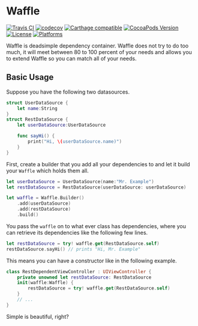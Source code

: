 # Waffle

[![Travis CI](https://travis-ci.org/CodeReaper/Waffle.svg?branch=master)](https://travis-ci.org/CodeReaper/Waffle)
[![codecov](https://codecov.io/gh/CodeReaper/Waffle/branch/master/graph/badge.svg)](https://codecov.io/gh/CodeReaper/Waffle)
[![Carthage compatible](https://img.shields.io/badge/Carthage-compatible-4BC51D.svg?style=flat)](https://github.com/Carthage/Carthage)
[![CocoaPods Version](https://img.shields.io/cocoapods/v/Waffle.svg?style=flat)](http://cocoapods.org/pods/Waffle)
[![License](https://img.shields.io/cocoapods/l/Waffle.svg?style=flat)](http://cocoapods.org/pods/Waffle)
[![Platforms](https://img.shields.io/cocoapods/p/Waffle.svg)](http://cocoapods.org/pods/Waffle)

Waffle is deadsimple dependency container. Waffle does not try to do too much, it will meet between 80 to 100 percent of your needs and allows you to extend Waffle so you can match all of your needs.

## Basic Usage

Suppose you have the following two datasources.
```swift
struct UserDataSource {
    let name:String
}
struct RestDataSource {
    let userDataSource:UserDataSource

    func sayHi() {
        print("Hi, \(userDataSource.name)")
    }
}
```

First, create a builder that you add all your dependencies to and let it build your `Waffle` which holds them all.

```swift
let userDataSource = UserDataSource(name:"Mr. Example")
let restDataSource = RestDataSource(userDataSource: userDataSource)

let waffle = Waffle.Builder()
    .add(userDataSource)
    .add(restDataSource)
    .build()
```

You pass the `waffle` on to what ever class has dependencies, where you can retrieve its dependencies like the following few lines.

```swift
let restDataSource = try! waffle.get(RestDataSource.self)
restDataSource.sayHi() // prints "Hi, Mr. Example"
```

This means you can have a constructor like in the following example.

```swift
class RestDependentViewController : UIViewController {
	private unowned let restDataSource: RestDataSource
	init(waffle:Waffle) {
		restDataSource = try! waffle.get(RestDataSource.self)
	}
	// ...
}
```

Simple is beautiful, right?
